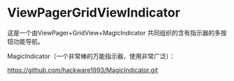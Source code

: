 # ViewPagerGridViewIndicator

这是一个由ViewPager+GridView+MagicIndicator 共同组织的含有指示器的多按钮功能导航。


MagicIndicator（一个非常棒的万能指示器，使用非常广泛）：

https://github.com/hackware1993/MagicIndicator.git


